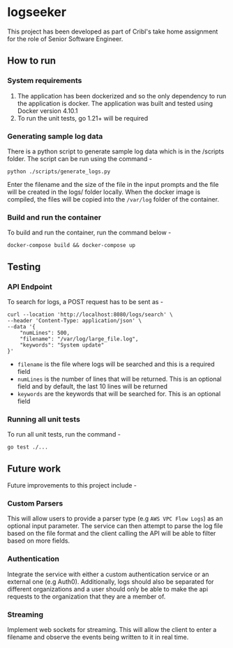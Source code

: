 # logseeker
This project has been developed as part of Cribl's take home assignment for the role of Senior Software Engineer.

## How to run

### System requirements 

1. The application has been dockerized and so the only dependency to run the application is docker. The application was built and tested using Docker version 4.10.1
2. To run the unit tests, go 1.21+ will be required

### Generating sample log data
There is a python script to generate sample log data which is in the /scripts folder. The script can be run using the command - 

```
python ./scripts/generate_logs.py
```

Enter the filename and the size of the file in the input prompts and the file will be created in the logs/ folder locally. When the docker image is compiled, the files will be copied into the `/var/log` folder of the container.

### Build and run the container
To build and run the container, run the command below -
```
docker-compose build && docker-compose up
```

## Testing
### API Endpoint
To search for logs, a POST request has to be sent as - 
```
curl --location 'http://localhost:8080/logs/search' \
--header 'Content-Type: application/json' \
--data '{
    "numLines": 500,
    "filename": "/var/log/large_file.log",
    "keywords": "System update"
}'
```

* `filename` is the file where logs will be searched and this is a required field
* `numLines` is the number of lines that will be returned. This is an optional field and by default, the last 10 lines will be returned
* `keywords` are the keywords that will be searched for. This is an optional field

### Running all unit tests
To run all unit tests, run the command -
```
go test ./...
```

## Future work

Future improvements to this project include - 

### Custom Parsers
This will allow users to provide a parser type (e.g `AWS VPC Flow Logs`) as an optional input parameter. The service can then attempt to parse the log file based on the file format and the client calling the API will be able to filter based on more fields.


### Authentication
Integrate the service with either a custom authentication service or an external one (e.g Auth0). Additionally, logs should also be separated for different organizations and a user should only be able to make the api requests to the organization that they are a member of.

### Streaming
Implement web sockets for streaming. This will allow the client to enter a filename and observe the events being written to it in real time.

